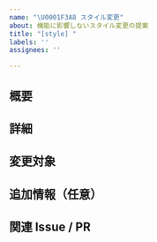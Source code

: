 ```yaml
---
name: "\U0001F3A8 スタイル変更"
about: 機能に影響しないスタイル変更の提案
title: "[style] "
labels: ''
assignees: ''

---
```


## 概要
<!-- どのようなスタイル変更を行いたいのかを簡潔に記載してください -->

## 詳細
<!-- 変更内容や背景などを詳しく記載します -->

## 変更対象
<!-- 変更対象のコンポーネントやファイル -->

## 追加情報（任意）
<!-- スクリーンショット、デザイン案など -->

## 関連 Issue / PR
<!-- Closes #123 のように番号を記載 -->
